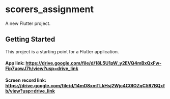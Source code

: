# scorers_assignment

A new Flutter project.

## Getting Started

This project is a starting point for a Flutter application.

#### App link: https://drive.google.com/file/d/18L5U1pW_y2EVQ4mBxQxFw-Fip7uowJ7h/view?usp=drive_link
#### Screen record link: https://drive.google.com/file/d/14mD8xmTLkHsj2Wjc4C0lOZqC5R7BQxfb/view?usp=drive_link
